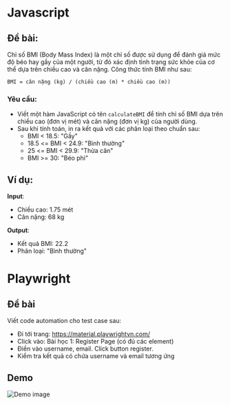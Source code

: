 # Javascript
## Đề bài:
Chỉ số BMI (Body Mass Index) là một chỉ số được sử dụng để đánh giá mức độ béo hay gầy của một người, từ đó xác định tình trạng sức khỏe của cơ thể dựa trên chiều cao và cân nặng. Công thức tính BMI như sau:

```
BMI = cân nặng (kg) / (chiều cao (m) * chiều cao (m))
```

### Yêu cầu:
- Viết một hàm JavaScript có tên `calculateBMI` để tính chỉ số BMI dựa trên chiều cao (đơn vị mét) và cân nặng (đơn vị kg) của người dùng.
- Sau khi tính toán, in ra kết quả với các phân loại theo chuẩn sau:
  - BMI < 18.5: "Gầy"
  - 18.5 <= BMI < 24.9: "Bình thường"
  - 25 <= BMI < 29.9: "Thừa cân"
  - BMI >= 30: "Béo phì"

## Ví dụ:
**Input**: 
- Chiều cao: 1.75 mét
- Cân nặng: 68 kg

**Output**: 
- Kết quả BMI: 22.2
- Phân loại: "Bình thường"

# Playwright
## Đề bài
Viết code automation cho test case sau:
- Đi tới trang: https://material.playwrightvn.com/
- Click vào: Bài học 1: Register Page (có đủ các element)
- Điền vào username, email. Click button register.
- Kiểm tra kết quả có chứa username và email tương ứng

## Demo
![Demo image](../images/001-2024-09-01.gif)